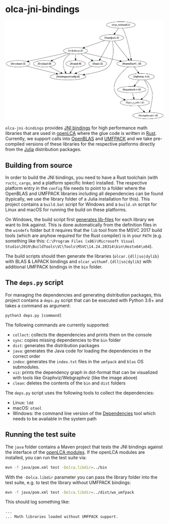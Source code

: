 # olca-jni-bindings

![](./deps.png)

`olca-jni-bindings` provides [JNI bindings](https://en.wikipedia.org/wiki/Java_Native_Interface)
for high performance math libraries that are used in
[openLCA](https://github.com/GreenDelta/olca-app) where the glue code is written
in [Rust](https://www.rust-lang.org/). Currently, we support calls into
[OpenBLAS](https://github.com/xianyi/OpenBLAS) and [UMFPACK](https://github.com/PetterS/SuiteSparse)
and we take pre-compiled versions of these libraries for the respective platforms
directly from the [Julia](https://julialang.org/) distribution packages.

## Building from source

In order to build the JNI bindings, you need to have a Rust toolchain (with
`ructc`, `cargo`, and a platform specific linker) installed. The respective
platform entry in the `config` file needs to point to a folder where the OpenBLAS
and UMFPACK libraries including all dependencies can be found (typically, we use
the library folder of a Julia installation for this). This project contains a
`build.bat` script for Windows and a `build.sh` script for Linux and macOS for
running the build on these platforms.

On Windows, the build script first [generates lib-files](https://stackoverflow.com/a/16127548/599575)
for each library we want to link against. This is done automatically from the
definition files in the `windefs` folder but it requires that the `lib` tool
from the MSVC 2017 build tools (which are anyhow required for the Rust compiler)
is in your `PATH` (e.g. something like this:
`C:\Program Files (x86)\Microsoft Visual Studio\2019\BuildTools\VC\Tools\MSVC\14.24.28314\bin\Hostx64\x64`).

The build scripts should then generate the libraries (`olcar.{dll|so|dylib}`
with BLAS & LAPACK bindings and `olcar_withumf.{dll|so|dylib}` with additional
UMFPACK bindings in the `bin` folder.

## The `deps.py` script

For managing the dependencies and generating distribution packages, this project
contains a `deps.py` script that can be executed with Python 3.6+ and takes
a command as argument:

```bach
python3 deps.py [command]
```

The following commands are currently supported:

* `collect`: collects the dependencies and prints them on the console
* `sync`: copies missing dependencies to the `bin` folder
* `dist`: generates the distribution packages
* `java`: generates the Java code for loading the dependencies in
  the correct order
* `index`: generates the `index.txt` files in the `umfpack` and `blas` OS
  submodules.
* `viz`: prints the dependency graph in dot-format that can be
  visualized with tools like Graphviz/Webgraphviz (like the image above)
* `clean`: deletes the contents of the `bin` and `dist` folders

The `deps.py` script uses the following tools to collect the dependencies:

* Linux: `ldd`
* macOS: `otool`
* Windows: the command line version of the [Dependencies](https://github.com/lucasg/Dependencies) tool which needs to
  be available in the system path

## Running the test suite

The `java` folder contains a Maven project that tests the JNI bindings against
the interface of the [openLCA modules](https://github.com/GreenDelta/olca-modules).
If the openLCA modules are installed, you can run the test suite via:

```bash
mvn -f java/pom.xml test -Dolca.libdir=../bin
```

With the `-Dolca.libdir` parameter you can pass the library folder into the
test suite, e.g. to test the library without UMFPACK bindings:

```bash
mvn -f java/pom.xml test -Dolca.libdir=../dist/wo_umfpack
```

This should log something like:

```
...
... Math libraries loaded without UMFPACK support.
```
